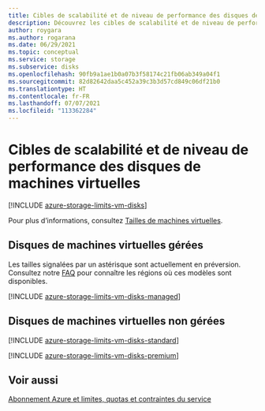 ```yaml
---
title: Cibles de scalabilité et de niveau de performance des disques de machines virtuelles
description: Découvrez les cibles de scalabilité et de niveau de performance des disques attachés à des machines virtuelles.
author: roygara
ms.author: rogarana
ms.date: 06/29/2021
ms.topic: conceptual
ms.service: storage
ms.subservice: disks
ms.openlocfilehash: 90fb9a1ae1b0a07b3f58174c21fb06ab349a04f1
ms.sourcegitcommit: 82d82642daa5c452a39c3b3d57cd849c06df21b0
ms.translationtype: HT
ms.contentlocale: fr-FR
ms.lasthandoff: 07/07/2021
ms.locfileid: "113362284"
---
```

# <a name="scalability-and-performance-targets-for-vm-disks"></a>Cibles de scalabilité et de niveau de performance des disques de machines virtuelles

[!INCLUDE [azure-storage-limits-vm-disks](../../includes/azure-storage-limits-vm-disks.md)]

Pour plus d’informations, consultez [Tailles de machines virtuelles](sizes.md).

## <a name="managed-virtual-machine-disks"></a>Disques de machines virtuelles gérées

Les tailles signalées par un astérisque sont actuellement en préversion. Consultez notre [FAQ](/azure/virtual-machines/faq-for-disks#new-disk-sizes-managed-and-unmanaged) pour connaître les régions où ces modèles sont disponibles.

[!INCLUDE [azure-storage-limits-vm-disks-managed](../../includes/azure-storage-limits-vm-disks-managed.md)]

## <a name="unmanaged-virtual-machine-disks"></a>Disques de machines virtuelles non gérées
[!INCLUDE [azure-storage-limits-vm-disks-standard](../../includes/azure-storage-limits-vm-disks-standard.md)]

[!INCLUDE [azure-storage-limits-vm-disks-premium](../../includes/azure-storage-limits-vm-disks-premium.md)]

## <a name="see-also"></a>Voir aussi

[Abonnement Azure et limites, quotas et contraintes du service](../azure-resource-manager/management/azure-subscription-service-limits.md)